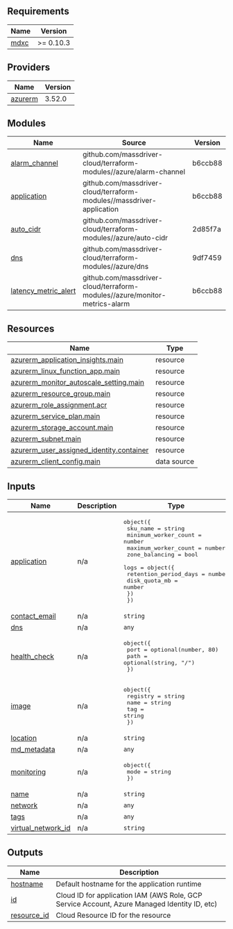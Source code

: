 <!-- BEGINNING OF PRE-COMMIT-TERRAFORM DOCS HOOK -->
## Requirements

| Name | Version |
|------|---------|
| <a name="requirement_mdxc"></a> [mdxc](#requirement\_mdxc) | >= 0.10.3 |

## Providers

| Name | Version |
|------|---------|
| <a name="provider_azurerm"></a> [azurerm](#provider\_azurerm) | 3.52.0 |

## Modules

| Name | Source | Version |
|------|--------|---------|
| <a name="module_alarm_channel"></a> [alarm\_channel](#module\_alarm\_channel) | github.com/massdriver-cloud/terraform-modules//azure/alarm-channel | b6ccb88 |
| <a name="module_application"></a> [application](#module\_application) | github.com/massdriver-cloud/terraform-modules//massdriver-application | b6ccb88 |
| <a name="module_auto_cidr"></a> [auto\_cidr](#module\_auto\_cidr) | github.com/massdriver-cloud/terraform-modules//azure/auto-cidr | 2d85f7a |
| <a name="module_dns"></a> [dns](#module\_dns) | github.com/massdriver-cloud/terraform-modules//azure/dns | 9df7459 |
| <a name="module_latency_metric_alert"></a> [latency\_metric\_alert](#module\_latency\_metric\_alert) | github.com/massdriver-cloud/terraform-modules//azure/monitor-metrics-alarm | b6ccb88 |

## Resources

| Name | Type |
|------|------|
| [azurerm_application_insights.main](https://registry.terraform.io/providers/hashicorp/azurerm/latest/docs/resources/application_insights) | resource |
| [azurerm_linux_function_app.main](https://registry.terraform.io/providers/hashicorp/azurerm/latest/docs/resources/linux_function_app) | resource |
| [azurerm_monitor_autoscale_setting.main](https://registry.terraform.io/providers/hashicorp/azurerm/latest/docs/resources/monitor_autoscale_setting) | resource |
| [azurerm_resource_group.main](https://registry.terraform.io/providers/hashicorp/azurerm/latest/docs/resources/resource_group) | resource |
| [azurerm_role_assignment.acr](https://registry.terraform.io/providers/hashicorp/azurerm/latest/docs/resources/role_assignment) | resource |
| [azurerm_service_plan.main](https://registry.terraform.io/providers/hashicorp/azurerm/latest/docs/resources/service_plan) | resource |
| [azurerm_storage_account.main](https://registry.terraform.io/providers/hashicorp/azurerm/latest/docs/resources/storage_account) | resource |
| [azurerm_subnet.main](https://registry.terraform.io/providers/hashicorp/azurerm/latest/docs/resources/subnet) | resource |
| [azurerm_user_assigned_identity.container](https://registry.terraform.io/providers/hashicorp/azurerm/latest/docs/resources/user_assigned_identity) | resource |
| [azurerm_client_config.main](https://registry.terraform.io/providers/hashicorp/azurerm/latest/docs/data-sources/client_config) | data source |

## Inputs

| Name | Description | Type | Default | Required |
|------|-------------|------|---------|:--------:|
| <a name="input_application"></a> [application](#input\_application) | n/a | <pre>object({<br>    sku_name             = string<br>    minimum_worker_count = number<br>    maximum_worker_count = number<br>    zone_balancing       = bool<br>    logs = object({<br>      retention_period_days = number<br>      disk_quota_mb         = number<br>    })<br>  })</pre> | n/a | yes |
| <a name="input_contact_email"></a> [contact\_email](#input\_contact\_email) | n/a | `string` | n/a | yes |
| <a name="input_dns"></a> [dns](#input\_dns) | n/a | `any` | n/a | yes |
| <a name="input_health_check"></a> [health\_check](#input\_health\_check) | n/a | <pre>object({<br>    port = optional(number, 80)<br>    path = optional(string, "/")<br>  })</pre> | n/a | yes |
| <a name="input_image"></a> [image](#input\_image) | n/a | <pre>object({<br>    registry = string<br>    name     = string<br>    tag      = string<br>  })</pre> | n/a | yes |
| <a name="input_location"></a> [location](#input\_location) | n/a | `string` | n/a | yes |
| <a name="input_md_metadata"></a> [md\_metadata](#input\_md\_metadata) | n/a | `any` | n/a | yes |
| <a name="input_monitoring"></a> [monitoring](#input\_monitoring) | n/a | <pre>object({<br>    mode = string<br>  })</pre> | n/a | yes |
| <a name="input_name"></a> [name](#input\_name) | n/a | `string` | n/a | yes |
| <a name="input_network"></a> [network](#input\_network) | n/a | `any` | n/a | yes |
| <a name="input_tags"></a> [tags](#input\_tags) | n/a | `any` | n/a | yes |
| <a name="input_virtual_network_id"></a> [virtual\_network\_id](#input\_virtual\_network\_id) | n/a | `string` | n/a | yes |

## Outputs

| Name | Description |
|------|-------------|
| <a name="output_hostname"></a> [hostname](#output\_hostname) | Default hostname for the application runtime |
| <a name="output_id"></a> [id](#output\_id) | Cloud ID for application IAM (AWS Role, GCP Service Account, Azure Managed Identity ID, etc) |
| <a name="output_resource_id"></a> [resource\_id](#output\_resource\_id) | Cloud Resource ID for the resource |
<!-- END OF PRE-COMMIT-TERRAFORM DOCS HOOK -->
